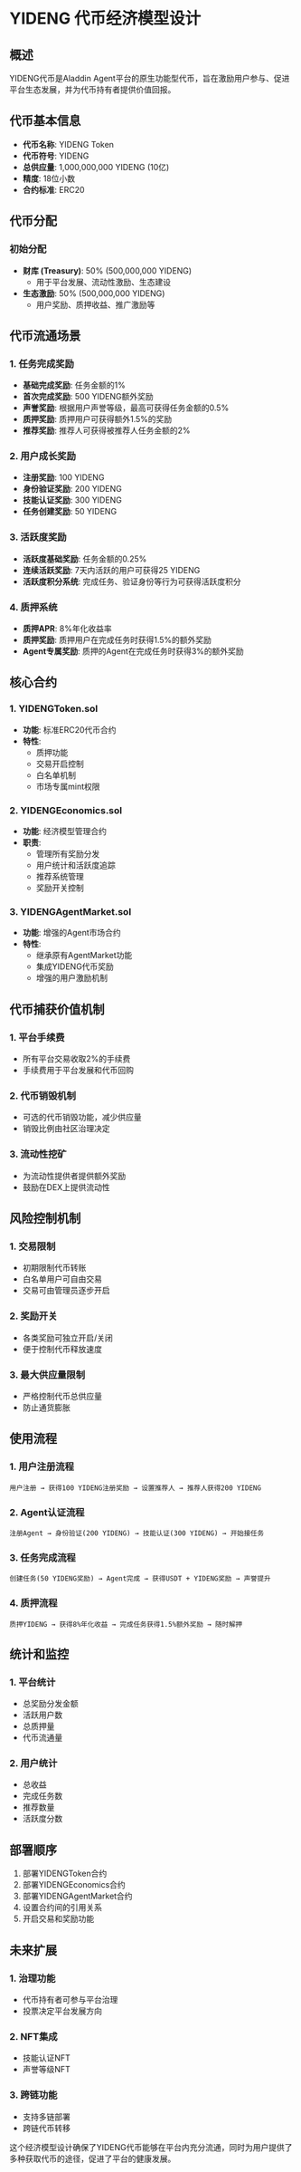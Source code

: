 # YIDENG 代币经济模型设计

## 概述
YIDENG代币是Aladdin Agent平台的原生功能型代币，旨在激励用户参与、促进平台生态发展，并为代币持有者提供价值回报。

## 代币基本信息

- **代币名称**: YIDENG Token
- **代币符号**: YIDENG
- **总供应量**: 1,000,000,000 YIDENG (10亿)
- **精度**: 18位小数
- **合约标准**: ERC20

## 代币分配

### 初始分配
- **财库 (Treasury)**: 50% (500,000,000 YIDENG)
  - 用于平台发展、流动性激励、生态建设
- **生态激励**: 50% (500,000,000 YIDENG)
  - 用户奖励、质押收益、推广激励等

## 代币流通场景

### 1. 任务完成奖励
- **基础完成奖励**: 任务金额的1%
- **首次完成奖励**: 500 YIDENG额外奖励
- **声誉奖励**: 根据用户声誉等级，最高可获得任务金额的0.5%
- **质押奖励**: 质押用户可获得额外1.5%的奖励
- **推荐奖励**: 推荐人可获得被推荐人任务金额的2%

### 2. 用户成长奖励
- **注册奖励**: 100 YIDENG
- **身份验证奖励**: 200 YIDENG
- **技能认证奖励**: 300 YIDENG
- **任务创建奖励**: 50 YIDENG

### 3. 活跃度奖励
- **活跃度基础奖励**: 任务金额的0.25%
- **连续活跃奖励**: 7天内活跃的用户可获得25 YIDENG
- **活跃度积分系统**: 完成任务、验证身份等行为可获得活跃度积分

### 4. 质押系统
- **质押APR**: 8%年化收益率
- **质押奖励**: 质押用户在完成任务时获得1.5%的额外奖励
- **Agent专属奖励**: 质押的Agent在完成任务时获得3%的额外奖励

## 核心合约

### 1. YIDENGToken.sol
- **功能**: 标准ERC20代币合约
- **特性**:
  - 质押功能
  - 交易开启控制
  - 白名单机制
  - 市场专属mint权限

### 2. YIDENGEconomics.sol
- **功能**: 经济模型管理合约
- **职责**:
  - 管理所有奖励分发
  - 用户统计和活跃度追踪
  - 推荐系统管理
  - 奖励开关控制

### 3. YIDENGAgentMarket.sol
- **功能**: 增强的Agent市场合约
- **特性**:
  - 继承原有AgentMarket功能
  - 集成YIDENG代币奖励
  - 增强的用户激励机制

## 代币捕获价值机制

### 1. 平台手续费
- 所有平台交易收取2%的手续费
- 手续费用于平台发展和代币回购

### 2. 代币销毁机制
- 可选的代币销毁功能，减少供应量
- 销毁比例由社区治理决定

### 3. 流动性挖矿
- 为流动性提供者提供额外奖励
- 鼓励在DEX上提供流动性

## 风险控制机制

### 1. 交易限制
- 初期限制代币转账
- 白名单用户可自由交易
- 交易可由管理员逐步开启

### 2. 奖励开关
- 各类奖励可独立开启/关闭
- 便于控制代币释放速度

### 3. 最大供应量限制
- 严格控制代币总供应量
- 防止通货膨胀

## 使用流程

### 1. 用户注册流程
```
用户注册 → 获得100 YIDENG注册奖励 → 设置推荐人 → 推荐人获得200 YIDENG
```

### 2. Agent认证流程
```
注册Agent → 身份验证(200 YIDENG) → 技能认证(300 YIDENG) → 开始接任务
```

### 3. 任务完成流程
```
创建任务(50 YIDENG奖励) → Agent完成 → 获得USDT + YIDENG奖励 → 声誉提升
```

### 4. 质押流程
```
质押YIDENG → 获得8%年化收益 → 完成任务获得1.5%额外奖励 → 随时解押
```

## 统计和监控

### 1. 平台统计
- 总奖励分发金额
- 活跃用户数
- 总质押量
- 代币流通量

### 2. 用户统计
- 总收益
- 完成任务数
- 推荐数量
- 活跃度分数

## 部署顺序

1. 部署YIDENGToken合约
2. 部署YIDENGEconomics合约
3. 部署YIDENGAgentMarket合约
4. 设置合约间的引用关系
5. 开启交易和奖励功能

## 未来扩展

### 1. 治理功能
- 代币持有者可参与平台治理
- 投票决定平台发展方向

### 2. NFT集成
- 技能认证NFT
- 声誉等级NFT

### 3. 跨链功能
- 支持多链部署
- 跨链代币转移

这个经济模型设计确保了YIDENG代币能够在平台内充分流通，同时为用户提供了多种获取代币的途径，促进了平台的健康发展。
